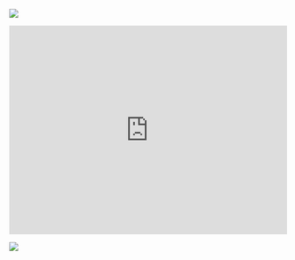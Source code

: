 <!--破解图片防盗链-->
<meta name="referrer" content="no-referrer"><a rel="noreferrer" target="_blank"></a>


![](https://i0.hdslb.com/bfs/face/cd7027786846c4a49e4c8046b536ca0f5923cb16.jpg)

<iframe src="https://www.bilibili.com/blackboard/newplayer.html?playlist=false&amp;crossDomain=1&amp;aid=244254871&amp;page=1" border="0" scrolling="no" framespacing="0" allowfullscreen="true" style="max-width: 100%" width="500" height="375" frameborder="no"></iframe>

![](https://i0.hdslb.com/bfs/sycp/creative_img/202307/061a97883f4820c41cb3959bb34b03c1.jpg)
